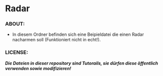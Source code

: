 # Radar

### ABOUT:
* In diesem Ordner befinden sich eine Beipieldatei die einen Radar nacharmen soll (Funktioniert nicht in echt!).

### LICENSE:
***Die Dateien in dieser repository sind Tutorails, sie dürfen diese öffentlich verwenden sowie modifizieren!***
